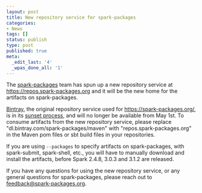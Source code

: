 ```yaml
---
layout: post
title: New repository service for spark-packages
categories:
- News
tags: []
status: publish
type: post
published: true
meta:
  _edit_last: '4'
  _wpas_done_all: '1'
---
```

The <a href="https://spark-packages.org">spark-packages</a> team has spun up a new repository service at <a href="https://repos.spark-packages.org">https://repos.spark-packages.org</a> and it will be the new home for the artifacts on spark-packages.

<a href="https://bintray.com/">Bintray</a>, the original repository service used for <a href="https://spark-packages.org/">https://spark-packages.org/</a>, is in its <a href="https://jfrog.com/blog/into-the-sunset-bintray-jcenter-gocenter-and-chartcenter/">sunset process</a>, and will no longer be available from May 1st. To consume artifacts from the new repository service, please replace "dl.bintray.com/spark-packages/maven" with "repos.spark-packages.org" in the Maven pom files or sbt build files in your repositories.

If you are using `--packages` to specify artifacts on spark-packages, with spark-submit, spark-shell, etc., you will have to manually download and install the artifacts, before Spark 2.4.8, 3.0.3 and 3.1.2 are released.

If you have any questions for using the new repository service, or any general questions for spark-packages, please reach out to feedback@spark-packages.org.
